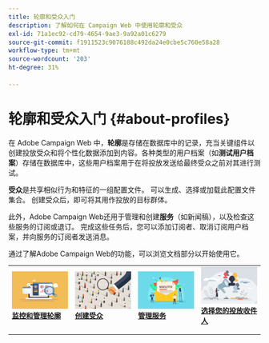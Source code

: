 ```yaml
---
title: 轮廓和受众入门
description: 了解如何在 Campaign Web 中使用轮廓和受众
exl-id: 71a1ec92-cd79-4654-9ae3-9a92a01c6279
source-git-commit: f1911523c9076188c492da24e0cbe5c760e58a28
workflow-type: tm+mt
source-wordcount: '203'
ht-degree: 31%

---
```


# 轮廓和受众入门 {#about-profiles}

在 Adobe Campaign Web 中，**轮廓**&#x200B;是存储在数据库中的记录，充当关键组件以创建投放受众和将个性化数据添加到内容。各种类型的用户档案（如&#x200B;**测试用户档案**）存储在数据库中，这些用户档案用于在将投放发送给最终受众之前对其进行测试。

**受众**&#x200B;是共享相似行为和特征的一组配置文件。 可以生成、选择或加载此配置文件集合。 创建受众后，即可将其用作投放的目标群体。

此外，Adobe Campaign Web还用于管理和创建&#x200B;**服务**（如新闻稿），以及检查这些服务的订阅或退订。 完成这些任务后，您可以添加订阅者、取消订阅用户档案，并向服务的订阅者发送消息。

通过了解Adobe Campaign Web的功能，可以浏览文档部分以开始使用它。

<table style="table-layout:fixed"><tr style="border: 0;">
<td>
<a href="about-recipients.md">
<img src="../assets/do-not-localize/profiles-audiences-profile.png" alt="监控和管理配置文件图像">
</a>
<div>
<a href="about-recipients.md"><strong>监控和管理轮廓</strong></a>
</div>
<p>
</td>
<td>
<a href="create-audience.md">
<img src="../assets/do-not-localize/profiles-audiences-audience.png" alt="创建受众图像">
</a>
<div><a href="create-audience.md"><strong>创建受众</strong>
</div>
<p>
</td>
<td>
<a href="manage-services.md">
<img src="../assets/do-not-localize/profiles-audiences-service.png" alt="管理服务图像">
</a>
<div>
<a href="manage-services.md"><strong>管理服务</strong></a>
</div>
<p></td>
<td>
<a href="add-audience.md">
<img src="../assets/do-not-localize/profiles-audiences-deliveries.png" alt="选择投放收件人图像">
</a>
<div>
<a href="add-audience.md"><strong>选择您的投放收件人</strong></a>
</div>
<p></td>
</tr></table>